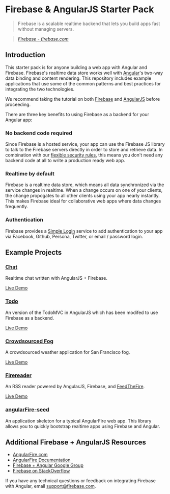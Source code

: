 # Firebase & AngularJS Starter Pack

> Firebase is a scalable realtime backend that lets you build apps fast without managing servers.

> _[Firebase - firebase.com](https://www.firebase.com)_

## Introduction
This starter pack is for anyone building a web app with Angular and Firebase. Firebase's realtime data store works well with [Angular](http://angularjs.org)'s two-way data binding and content rendering. This repository includes example applications that use some of the common patterns and best practices for integrating the two technologies.

We recommend taking the tutorial on both [Firebase](https://www.firebase.com/tutorial/) and [AngularJS](http://docs.angularjs.org/tutorial) before proceeding.

There are three key benefits to using Firebase as a backend for your Angular
app:

### No backend code required 

Since Firebase is a hosted service, your app can use the Firebase JS library to talk to the Firebase servers directly in order to store and retrieve data. In combination with our [flexible security rules](https://www.firebase.com/docs/security-quickstart.html), this means you don't need any backend code at all to write a production ready web app.

### Realtime by default

Firebase is a realtime data store, which means all data synchronized via the service changes in realtime. When a change occurs on one of your clients, the change propogates to all other clients using your app nearly instantly. This makes Firebase ideal for collaborative web apps where data changes frequently.

### Authentication 

Firebase provides a [Simple Login](https://www.firebase.com/docs/security/simple-login-overview.html) service to add authentication to your app via Facebook, Github, Persona, Twitter, or email / password login. 

## Example Projects

### [Chat](/Chat)

Realtime chat written with AngularJS + Firebase.

[Live Demo](http://www.angularfire.com)

### [Todo](/Todo)

An version of the TodoMVC in AngularJS which has been modifed to use Firebase as a backend. 

[Live Demo](http://todomvc.com/labs/architecture-examples/firebase-angular/)

### [Crowdsourced Fog](/Crowdsourced-fog)

A crowdsourced weather application for San Francisco fog.

[Live Demo](http://firebase.github.io/crowdsourced-fog/)

### [Firereader](/firereader)

An RSS reader powered by AngularJS, Firebase, and [FeedTheFire](https://github.com/firebase/feedthefire).

[Live Demo](http://www.firereader.io)

### [angularFire-seed](/angularFire-seed)

An application skeleton for a typical AngularFire web app. This library allows you to quickly bootstrap realtime apps using Firebase and Angular.

## Additional Firebase + AngularJS Resources

* [AngularFire.com](http://angularfire.com/)
* [AngularFire Documentation](http://angularfire.com/documentation.html)
* [Firebase + Angular Google Group](https://groups.google.com/forum/#!forum/firebase-angular)
* [Firebase on StackOverflow](http://stackoverflow.com/questions/tagged/firebase)

If you have any technical questions or feedback on integrating Firebase with Angular, email [support@firebase.com](mailto:support@firebase.com).